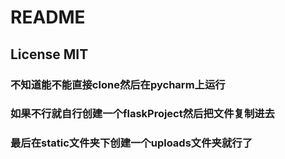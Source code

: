 # README
## License MIT
### 不知道能不能直接clone然后在pycharm上运行
### 如果不行就自行创建一个flaskProject然后把文件复制进去
### 最后在static文件夹下创建一个uploads文件夹就行了